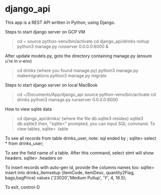 # django_api

This app is a REST API written in Python, using Django.


Steps to start django server on GCP VM

> cd ~
> source python-venv/bin/activate
> cd django_api/drinks
> nohup python3 manage.py runserver 0.0.0.0:8000 &


After update models.py, goto the directory containing manage.py (ensure u're in v-env)
> cd drinks   (where you found manage.py)
> python3 manage.py makemigrations
> python3 manage.py migrate




Steps to start django server on local MacBook

> cd ~/Documents/App/django_api
> source python-venv/bin/activate
> cd drinks
> python3 manage.py runserver 0.0.0.0:8000 


How to view sqlite data
> cd django_api/drinks/         (where the file db.sqlite3 resides)
> sqlite3 db.sqlite3
then, "sqlite>" prompted, you can input SQL command.  To view tables, 
sqlite> .table

To see all records from table drinks_user, note: sql ended by ;
sqlite> select * from drinks_user;

To see the field name of a table. After this command, select stmt will show headers.
sqlite> .headers on

To insert records with auto-gen id, provide the columns names too:
sqlite> insert into drinks_itemsetup (itemCode, itemDesc, quantity2Flag, bags,bagPrice) values ('23020','Medium Pullup', 'Y', 4, 18.5);

To exit, control-D


